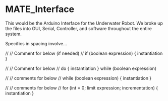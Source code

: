 # MATE_Interface
This would be the Arduino Interface for the Underwater Robot. We broke up the files into GUI, Serial, Controller,
and software throughout the entire system.

Specifics in spacing involve...

//
// Comment for below (if needed)
//
if (boolean expression)
{
    instantiation
}

//
// Comment for below
//
do 
{
    instantiation
}
while (boolean expression)

//
// comments for below
//
while (boolean expression)
{
    instantiation
}

//
// comments for below
//
for (int <variable> = 0; limit expression; incrementation)
{
    instantiation
}
